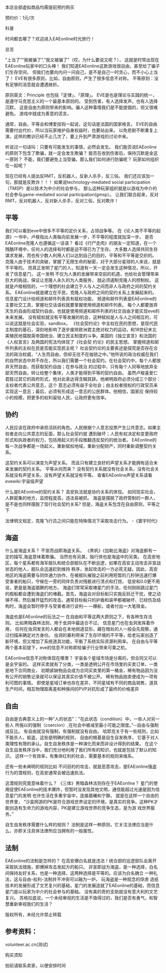 本店全部虚拟商品均需提前预约购买

预约价：1元/次

科普

时间都去哪了？欢迎进入EAEonline时光旅行！

 总览

“上当了”“我被骗了”,“我又被骗了”（哎，为什么要说又呢？），
这就是时常出现在EAEonline玩家中的口头禅！
我们知道EAEonline这款游戏很自由，甚至给了骗子们生存空间，
但我们也要向内问一问自己，是不是自己一时贪心，而不小心上当了！
EVE有很多原则，比如，自由原则，产生了很多信息不对称。
平等原则：没有足够的消息就会遭遇挫折。
 
原则英文：Principle 也包括「定律」、「原理」。
EVE是也是理论与实践的统一，是遵守马克思主义的一个最基本原则的。
受到伤害，有人选择发声，也有人选择沉默，
这是自由为原则带来的影响。骗人这种事情我们是不能提倡的，但又很难避免。
游戏中就成为善意的谎言。
 
通常，自由，平等会和博爱挂钩一起说，这句话是法国的国家格言。
EVE的自由需要付出代价，所以当玩家维护自身权益时，也要站出来。
以免悲剧不断重复上演，这样的教训已经不止几次了，要上升到严肃游戏的讨论中来。
 
听说过一句话叫：只要有可能发生的事情，必然会发生。
我们能否说EAEonline的原则下包含了欺骗，就一定会发生欺骗？
能否在收到伤害后，保持沉默是金这一原则？
不能，我们要避免上当受骗，那么我们如何进行防骗呢？
玩家如何组织在一起呢？
 
现在已经有人提出反RMT，反机器人，反新人杀手，反三俗。
我们还应该加一句，那就是反欺诈！！！
如果说technology-mediated social participation（TMSP）是以技术为中介的社会参与，
那么这种玩家组织就是以游戏为中介的社会参与game-mediated social participation(gmsp）。
让我们联合起来，反对RMT，反对机器人，反对新人杀手，反对三俗，反对欺诈！
 
平等
---
我们可以看到eve中很多不平等的定价关系，占领战争等。
在《论人类不平等的起源》一书中，卢梭指出人类每向前发展一步，不平等的程度就加深一步。
是否EAEonline克隆人也遵循这一话语？
看过《行尸走肉》的朋友一定知道，在一个残酷环境中，任何人的选择有时都是迫不得已为了生存。
大多数人选择共同生存谋求发展，而也有少数人利用人们以达到自己的目的，平等和不平等是交织的。
克隆人由于技术的突破，掌握了无限生命的秘密，对于大部分星球的人来说，就是不平等的。
而真正发明了星门的人，知道有一天一定会发生这种情况，所以，开发了信息星门，
这一发明
不仅为人类的发展带来空前的机遇，也给社会管理带来巨大的挑战，保证让克隆人永久的为人类服务，
就必须遏制克隆人的控制权。
这就是卢梭相信的，一个理想的社会建立于人与人之间而非人与政府之间的契约关系。
EAEonline就是建立在平民，克隆人与政府之间的契约关系上发展起来的。
信息星门设计给频道和邮件列表具有赋权功能，
频道和邮件列表是EAEonline的主要社交工具，掌握社交话语权就要掌握使用频道和邮件列表。
每个人都要放弃天生的自由形成契约自由，也就是使用频道和邮件列表的社交自由才能实现eve的未来发展。
没有赋权就没有平等发展的机会，这种赋权是人与人之间相互的，可以说这就是社会实验，sandbox。
《社会契约论》中主权在民的思想，是现代民主制度的基石，深刻地影响了逐步废除欧洲君主绝对权力的运动，和18世纪末北
美殖民地摆脱英帝国统治、建立民主制度的斗争。美国的《独立宣言》和法国的《人权宣言》及两国的宪法均体现了《社会契
约论》的民主思想。
掌握频道和邮件列表的主权在民是否能实现民主呢？
社会契约论的主要表述是探究是否存在合法的政治权威，“人生而自由，但却无往不在枷锁之中。”他所说的政治权威在我们
的自然状态中并不存在，所以我们需要一个社会契约。在社会契约中，每个人都放弃天然自由，而获取契约自由；在参与政治
的过程中，只有每个人同等地放弃全部天然自由，转让给整个集体，人类才能得到平等的契约自由。
虽然卢梭喜爱仁君胜过其它的政府形式，他对此表达得含糊其辞。他阐明政府必须分成三个部分：主权者代表公共意志，这个
意志必须有益于全社会；由主权者授权的行政官员来实现这一意志；最后，必须有形成这一意志的公民群体。他相信，国家应
保持较小的规模，把更多的权利留给人民，让政府更有效率。
 
协约
---
人民应该在政府中承担活跃的角色。人民根据个人意志投票产生公共意志。如果主权者走向公共意志的反面，那么社会契约就
遭到破坏；人民有权决定和变更政府形式和执政者的权力，包括用起义的手段推翻违反契约的统治者。
EAEonline的每一次战争都是一场起义。重新赋权地域，重新分配财产，同时重新调整契约关系。
 
这契约关系可以演变为声望关系。
而且只有建立良好的声望关系才能拥有适合未来发展的契约关系。
平等从何而来？
没有契约关系就没有社会关系，没有社会关系就没有声望关系，没有声望关系就没有平等。
查看EAEonline声望关系请看evewiki:宇宙级声望
 
什么是EAEonline的契约关系？
高安执法就是协约关系的体现。
如同现实社会，人群密集的地方，监控程度高，违法易被抓。
海盗是摆脱了政府管制的一群人，是不是也同样摆脱了现行社会契约关系?
但是，海盗关系包含在自由原则，平等之下
 
法律明文规定，克隆飞行员之间只能在特殊情况下采取攻击行为。
-《寰宇时代》
 
海盗
---
什么是海盗关系？
不宣而战即海盗关系。
《黑帆》《加勒比海盗》对海盗都有一定的描写,海盗意味着欺骗。
当然也有另类，独行侠也是海盗中的另类。
在高安地区，每个星系都有海军舰队和统合部舰队在不断巡逻，如果在高安主动攻击非宣战状态的他人，舰队会迅速赶到维持
秩序，发起攻击的一方必死无疑。因此，高安地区的海盗需要与同伴通力协作，在被舰队摧毁之前利用短暂的几秒钟迅速打爆
受害者的船只，守候在一旁的同伴负责对残骸进行清点和打捞。
低安和0.0更不用说，更是是海盗猖獗的地方。
海盗们常常采取堵星门的手法，任何刚刚跳过星门的舰船都会遭到海盗们的堵截。首先，海盗会对目标船只实施反跃迁干扰，使之动
弹不得，然后展开猛烈的攻击。通常目标船只的护盾和装甲都被破坏、已经伤及结构时，海盗会暂时停手与受害者进行谈判—
—爆船，或者付出一大笔赎金。
 
海盗也是EAEonline的玩法之一
在自由和平等这两大原则之下，有各种生存法则。
比如黑暗森林法则，用于虫洞中最适合不过。
信息星门也在虫洞发挥着作用，
任何在虫洞发言的人都会在本地频道显形，藏在暗处的人一般会先观察，通过扫描来确定对方身份。
虫洞的暴利带来了生存环境的不平等，给老玩家创造了新环境，但又增加了系统道具功能，平衡了系统实际资源利用率。
在自由与平等两个基本前提下，eve的信息不对称即给骗子行业带来可乘之机，
 
EAEonline信息不对称体现在哪里？
宇宙各个星域市场是分离的，但合同又可以是全宇宙的。
这样买卖就有了分类，一类是透明公开在市场里的买卖订单，一类是地下合同商业，
初期紧缺物品会成为合同买卖里的第一桶金，稀有物品因为没有公开的销售记录就可以保证其真实价值不被公开。
稀有物品拍卖便成为一项有利可图的事情。
即使是星域订单也存在差异，不同星域有不同的商品销售，道具生产时间，相互物理距离差和种族间的PVP对抗形成了最终的价格差异
 
自由
---
自由是古典意义上的一种“人的状态”："在此状态（condition）中，一些人对另一些人
所施以的强制（coercion）,在社会中被减至最小可能之限度。”--自由与强制成反比。
有自由就没有强制，有强制就没有自由。
哈耶克关于有一些规则，比如不能杀人，偷盗，这些是明确的规则，
自由的根基是自生自发秩序，
它基于对人类理性有限的承认。自生自发秩序是一种演化而来而非设计得到的结果。
在这个自生自发秩序当中，我们充分地利用了我们所有的知识，也就是包括了默认的知识。
这样一个有效率，有集体红利的社会，需要基本的规则来维系。
 
还有一些未阐明的规则比如
不问目的的攻击，就是恶意攻击，是EAEonline强盗行为的潜规则，在高安通常会被迅速执法。
 
这潜规则究竟意味着什么？
《三体》黑暗森林法则存在于EAEonline？
星门的使用促使EAEonline的技术爆炸，但暂时没发现其他文明，通信能超过光速是因为信息星门的发明
也许生活在多重宇宙中，连接晨曦和宁静。
就是在这样一个自由的世界里，
“沙盒网游的PK是符合游戏世界设定的环境，是真实的竞争。这种PK才能创造有生命力的游戏内容，PK是建立游戏世界的竞争生态，是为游
戏世界服务。”
 
自生自发秩序需要什么样的规则？
法制是这样一种原则，它关注法律应当是什么，亦即关注具体法律所应当拥有的一般属性。
 
法制
---
EAEonline的法制是怎样的？
在高安爆白名就是违法！统合部的巡逻部队会离开采取执法措施，即爆掉攻击发起方的船只。
非宣即战为海盗，是一种选择，白名间保持友好关系，也是一种选择，这两种选择是平等的。应该为白名确立
一种礼法，这与自由-权利-法制并不冲突可以融为一炉。
玩海盗是一种观念的俘虏
造纸技术的发展形成了文艺复兴的基础，星门的发展造就了EAEonline的基础，而信息星门是以玩家为中介的社会参与的基础。
没有美的奇的支助就没有意大利的文艺复兴。
苏格拉底说，一个未经审视的生活是不值得过的，我们是否有勇气，和智慧重新审视我们的生活？
 
 版权所有，未经允许禁止转载
 
参考资料：
------
volunteer.ac.cn(测试)
 
购买须知

拍前请联系卖家，以便安排时间